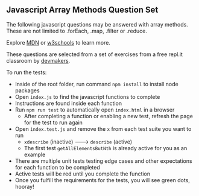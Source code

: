 ## Javascript Array Methods Question Set

The following javascript questions may be answered with array methods. These are not limited to .forEach, .map, .filter or .reduce.

Explore [MDN](https://developer.mozilla.org/en-US/docs/Web/JavaScript/Reference/Global_Objects/Array) or [w3schools](https://www.w3schools.com/jsref/jsref_obj_array.asp) to learn more.

These questions are selected from a set of exercises from a free repl.it classroom by [devmakers](https://repl.it/@devmakers).

To run the tests:

- Inside of the root folder, run command `npm install` to install node packages
- Open `index.js` to find the javascript functions to complete
- Instructions are found inside each function
- Run `npm run test` to automatically open `index.html` in a browser
  - After completing a function or enabling a new test, refresh the page for the test to run again
- Open `index.test.js` and remove the `x` from each test suite you want to run
  - `xdescribe` (inactive) ---> `describe` (active)
  - The first test `getAllElementsButNth` is already active for you as an example
- There are multiple unit tests testing edge cases and other expectations for each function to be completed
- Active tests will be red until you complete the function
- Once you fulfill the requirements for the tests, you will see green dots, hooray!
